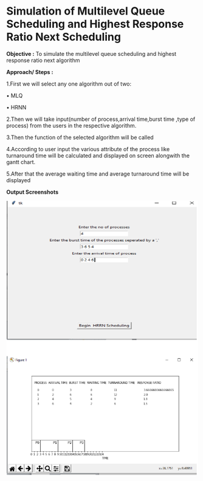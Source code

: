
# Simulation of Multilevel Queue Scheduling and Highest Response Ratio Next Scheduling

**Objective :** To simulate the multilevel queue scheduling and highest response ratio next algorithm


**Approach/ Steps :**


 1.First we will select any one algorithm out of two:


 • MLQ

 • HRNN


 2.Then we will take input(number of process,arrival time,burst time ,type of
process) from the users in the respective algorithm.



 3.Then the function of the selected algorithm will be called



 4.According to user input the various attribute of the process like turnaround
time will be calculated and displayed on screen alongwith the gantt chart.



 5.After that the average waiting time and average turnaround time will be
displayed







**Output Screenshots**







![image](output/op.png)













